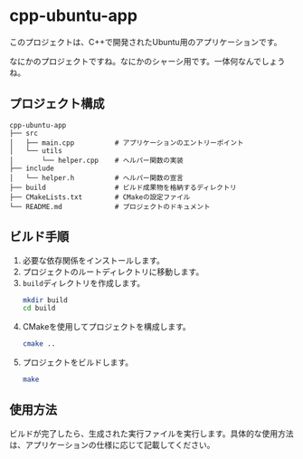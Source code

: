 # cpp-ubuntu-app

このプロジェクトは、C++で開発されたUbuntu用のアプリケーションです。

なにかのプロジェクトですね。なにかのシャーシ用です。一体何なんでしょうね。

## プロジェクト構成

```
cpp-ubuntu-app
├── src
│   ├── main.cpp          # アプリケーションのエントリーポイント
│   └── utils
│       └── helper.cpp    # ヘルパー関数の実装
├── include
│   └── helper.h          # ヘルパー関数の宣言
├── build                 # ビルド成果物を格納するディレクトリ
├── CMakeLists.txt        # CMakeの設定ファイル
└── README.md             # プロジェクトのドキュメント
```

## ビルド手順

1. 必要な依存関係をインストールします。
2. プロジェクトのルートディレクトリに移動します。
3. `build`ディレクトリを作成します。
   ```bash
   mkdir build
   cd build
   ```
4. CMakeを使用してプロジェクトを構成します。
   ```bash
   cmake ..
   ```
5. プロジェクトをビルドします。
   ```bash
   make
   ```

## 使用方法

ビルドが完了したら、生成された実行ファイルを実行します。具体的な使用方法は、アプリケーションの仕様に応じて記載してください。